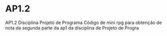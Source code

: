 # AP1.2
AP1.2 Disciplina Projeto de Programa
Código de mini rpg para obtenção de nota da segunda parte da ap1 da disciplina de Projeto de Progra
